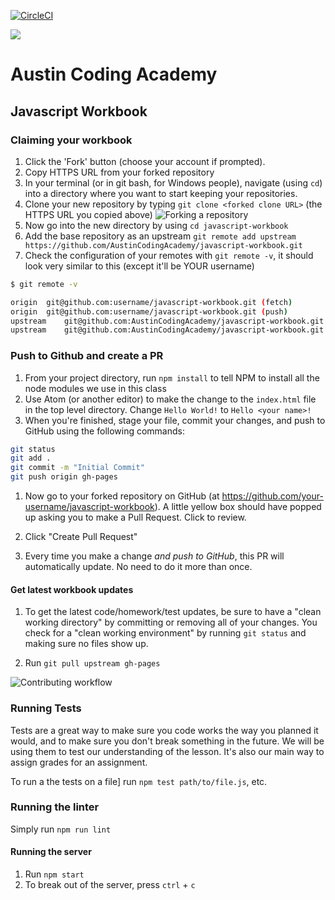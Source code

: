 [![CircleCI](https://circleci.com/gh/AustinCodingAcademy/javascript-workbook/tree/gh-pages.svg?style=svg)](https://circleci.com/gh/AustinCodingAcademy/javascript-workbook/tree/gh-pages)

![](http://en.gravatar.com/userimage/107370100/a08594145564536138dfaaf072c7b241.png)
# Austin Coding Academy

## Javascript Workbook

### Claiming your workbook
1. Click the 'Fork' button (choose your account if prompted).
1. Copy HTTPS URL from your forked repository
1. In your terminal (or in git bash, for Windows people), navigate (using `cd`)
into a directory where you want to start keeping your repositories.
1. Clone your new repository by typing `git clone <forked clone URL>` (the HTTPS
URL you copied above)
  ![Forking a repository](https://docs.google.com/drawings/d/1tYsLHaLo8JRdp0xC1EZrAo0o9Wvv4S5AD937cokVOBk/pub?w=960&h=720)
1. Now go into the new directory by using `cd javascript-workbook`
1. Add the base repository as an upstream
`git remote add upstream https://github.com/AustinCodingAcademy/javascript-workbook.git`
1. Check the configuration of your remotes with `git remote -v`, it should look
very similar to this (except it'll be YOUR username)

```bash
$ git remote -v

origin  git@github.com:username/javascript-workbook.git (fetch)
origin  git@github.com:username/javascript-workbook.git (push)
upstream    git@github.com:AustinCodingAcademy/javascript-workbook.git (fetch)
upstream    git@github.com:AustinCodingAcademy/javascript-workbook.git (push)
```

### Push to Github and create a PR
1. From your project directory, run `npm install` to tell NPM to install all the
node modules we use in this class
1. Use Atom (or another editor) to make the change to the `index.html` file in
the top level directory. Change `Hello World!` to `Hello <your name>!`
1. When you're finished, stage your file, commit your changes, and push to
GitHub using the following commands:

  ```bash
  git status
  git add .
  git commit -m "Initial Commit"
  git push origin gh-pages
  ```
1. Now go to your forked repository on GitHub (at
  https://github.com/your-username/javascript-workbook). A little yellow box
  should have popped up asking you to make a Pull Request. Click to review.

1. Click "Create Pull Request"

1. Every time you make a change *and push to GitHub*, this PR will automatically
update. No need to do it more than once.

#### Get latest workbook updates
1. To get the latest code/homework/test updates, be sure to have a "clean
working directory" by committing or removing all of your changes. You check for
a "clean working environment" by running `git status` and making sure no files
show up.

1. Run `git pull upstream gh-pages`

![Contributing workflow](https://docs.google.com/drawings/d/1WeKQxOHgPKfwjy_eKtlJO62Fu4XTCWFeqkAh1oIqICM/pub?w=960&h=720)

### Running Tests
Tests are a great way to make sure you code works the way you planned it would,
and to make sure you don't break something in the future. We will be using them
to test our understanding of the lesson. It's also our main way to assign grades
for an assignment.

To run a the tests on a file] run `npm test path/to/file.js`, etc.

### Running the linter
Simply run `npm run lint`

#### Running the server
1. Run `npm start`
1. To break out of the server, press `ctrl` + `c`
